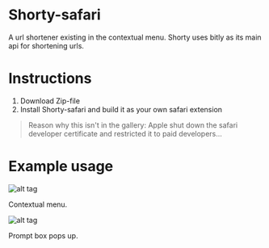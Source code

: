 # Shorty-safari
A url shortener existing in the contextual menu.
Shorty uses bitly as its main api for shortening urls.

# Instructions
1. Download Zip-file
2. Install Shorty-safari and build it as your own safari extension

> Reason why this isn't in the gallery: Apple shut down the safari developer certificate and restricted it to paid developers...

# Example usage

![alt tag](http://imgur.com/OxfFWKe)

Contextual menu.

![alt tag](http://imgur.com/GYTWxwm)

Prompt box pops up.
